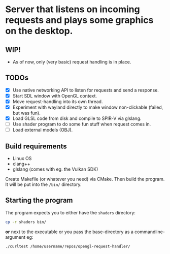 # Server that listens on incoming requests and plays some graphics on the desktop.

## WIP! 

- As of now, only (very basic) request handling is in place.

## TODOs

- [x] Use native networking API to listen for requests and send a response.
- [x] Start SDL window with OpenGL context.
- [x] Move request-handling into its own thread.
- [x] Experiment with wayland directly to make window non-clickable (failed, but was fun).
- [x] Load GLSL code from disk and compile to SPIR-V via glslang.
- [ ] Use shader program to do some fun stuff when request comes in.
- [ ] Load external models (OBJ).

## Build requirements

- Linux OS
- clang++
- glslang (comes with eg. the Vulkan SDK)

Create Makefile (or whatever you need) via CMake. Then build the program. It will be put into the `/bin/` directory.

## Starting the program

The program expects you to either have the `shaders` directory:

```bash
cp -r shaders bin/
```

**or**
next to the executable or you
pass the base-directory as a commandline-argument eg:

```bash
./curltest /home/username/repos/opengl-request-handler/
```


